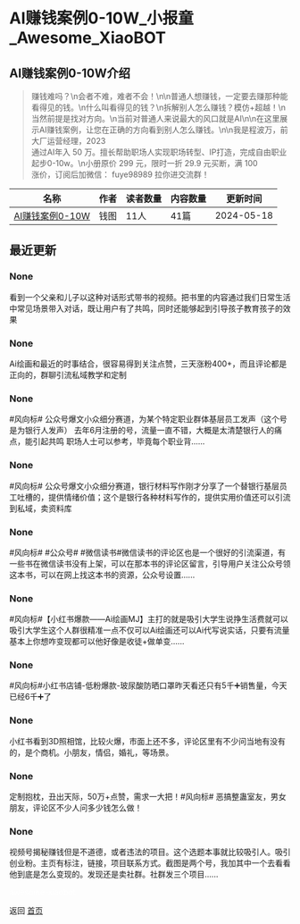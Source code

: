# AI赚钱案例0-10W_小报童_Awesome_XiaoBOT

## AI赚钱案例0-10W介绍
> 赚钱难吗？\n会者不难，难者不会！\n\n普通人想赚钱，一定要去赚那种能看得见的钱。\n什么叫看得见的钱？\n拆解别人怎么赚钱？模仿+超越！\n当然前提是找对方向。\n当前对普通人来说最大的风口就是AI\n\n在这里展示AI赚钱案例，让您在正确的方向看到别人怎么赚钱。\n\n我是程波万，前大厂运营经理，2023  
通过AI年入 50 万。擅长帮助职场人实现职场转型、IP打造，完成自由职业起步0-10w。\n小册原价 299 元，限时一折 29.9 元买断，满 100  
涨价，订阅后加微信： fuye98989 拉你进交流群！  
  


|名称|作者|读者数量|内容数量|更新时间|
|---|---|---|---|---|
|[AI赚钱案例0-10W](https://xiaobot.net/p/rock888?refer=9c3f1c95-a052-465a-9902-f6d75080262a)|钱图|11人|41篇|2024-05-18|

## 最近更新
### None

看到一个父亲和儿子以这种对话形式带书的视频。把书里的内容通过我们日常生活中常见场景带入对话，既让用户有了共鸣，同时还能够起到引导孩子教育孩子的效果

### None

Ai绘画和最近的时事结合，很容易得到关注点赞，三天涨粉400+，而且评论都是正向的，群聊引流私域教学和定制

### None

#风向标# 公众号爆文小众细分赛道，为某个特定职业群体基层员工发声（这个号是为银行人发声）
去年6月注册的号，流量一直不错，大概是太清楚银行人的痛点，能引起共鸣 职场人士可以参考，毕竟每个职业背......

### None

#风向标#
公众号爆文小众细分赛道，银行材料写作刚才分享了一个替银行基层员工吐槽的，提供情绪价值；这个是银行各种材料写作的，提供实用价值还可以引流到私域，卖资料库

### None

#风向标# #公众号#
#微信读书#微信读书的评论区也是一个很好的引流渠道，有一些书在微信读书没有上架，可以在那本书的评论区留言，引导用户关注公众号领这本书，可以在网上找这本书的资源，公众号设置......

### None

#风向标#【小红书爆款——Ai绘画MJ】主打的就是吸引大学生说挣生活费就可以吸引大学生这个人群很精准一点不仅可以Ai绘画还可以Ai代写说实话，只要有流量基本上你想咋变现都可以他好像是收徒+做单变......

### None

#风向标#小红书店铺-低粉爆款-玻尿酸防晒口罩昨天看还只有5千➕销售量，今天已经6千➕了

### None

小红书看到3D照相馆，比较火爆，市面上还不多，评论区里有不少问当地有没有的，是个商机。小朋友，情侣，婚礼，等场景。

### None

定制抱枕，丑出天际，50万+点赞，需求一大把！#风向标# 恶搞整蛊室友，男女朋友，评论区不少人问多少钱怎么做！

### None

视频号揭秘赚钱但是不道德，或者违法的项目。这个选题本事就比较吸引人。吸引创业粉。主页有标注，链接，项目联系方式。截图是两个号，我加其中一个去看看他到底是怎么变现的。发现还是卖社群。社群发三个项目......


<a href="https://github.com/Reno9527/awesome-xiaobot" style="color: white; text-decoration: none;">awesome-xiaobot</a>

返回 [首页](../README.md)
